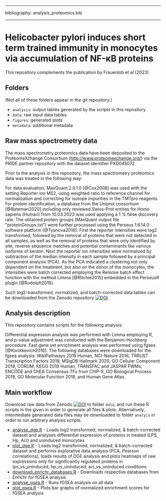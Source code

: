 ------------------------------------------------------------------------

bibliography: analysis_proteomics.bib

------------------------------------------------------------------------

# Helicobacter pylori induces short term trained immunity in monocytes via accumulation of NF-кB proteins

This repository complements the publication by Frauenlob et al (2023)

## Folders

(Not all of these folders appear in the git repository.)

- `analysis`: output tables generated by the scripts in this repository
- `data`: raw input data tables
- `figures`: generated plots
- `metadata`: additional metadata

## Raw mass spectrometry data

The mass spectrometry proteomics data have been deposited to the ProteomeXchange Consortium (<http://www.proteomexchange.org/>) via the PRIDE partner repository with the dataset identifier PXD045072.

Prior to the analysis in this repository, the mass spectrometry proteomics data was treated in the following way:

For data evaluation, MaxQuant 2.0.1.0 [@Cox2008] was used with the setting Reporter ion MS2, using weighted ratio to reference channel for normalization and correcting for isotope impurities in the TMTpro reagents. For protein identification, a database from the Uniprot consortium [@Bateman2020] including only reviewed Swiss-Prot entries for Homo sapiens (Human) from 10.03.2023 was used applying a 1 % false discovery rate. The obtained protein groups (MaxQuant output file "proteinGroups.txt") were further processed using the Perseus 1.6.14.0 software platform [@Tyanova2016]: First the reporter intensities were log2 transformed, followed by the removal of proteins that were not detected in all samples, as well as the removal of proteins that were only identified by site, reverse sequence matches and potential contaminants like various isoforms of keratin. Next the reporter ion intensities were normalized by subtraction of the median intensity in each sample followed by a principal component analysis (PCA). As the PCA indicated a clustering not only dependent on the treatment, but also on the donor of the monocytes, the intensities were batch corrected employing the Remove batch effect function with the method Limma [@Ritchie2015] embedded in the PerseusR plugin [@Rudolph2018].

Such log2-transformed, normalized, and batch-corrected data tables can be downloaded from the Zenodo repository [![DOI](https://zenodo.org/badge/DOI/10.5281/zenodo.8324963.svg)](https://doi.org/10.5281/zenodo.8324963).

## Analysis description

This repository contains scripts for the following analysis:

Differential expression analysis was performed with Limma employing R, and p-value adjustment was conducted with the Benjamini-Hochberg procedure. Fast gene set enrichment analysis was performed using fgsea [@Korotkevich2016]. The following databases were downloaded for the fgsea analysis: WikiPathways 2019 Human, NCI-Nature 2016, TRRUST Transcription Factors 2019, MSigDB Hallmark 2020, GO Cellular Component 2018, CORUM, KEGG 2019 Human, TRANSFAC and JASPAR PWMs, ENCODE and ChEA Consensus TFs from ChIP-X, GO Biological Process 2018, GO Molecular Function 2018, and Human Gene Atlas.

## Main workflow

Download raw data from Zenodo [![DOI](https://zenodo.org/badge/DOI/10.5281/zenodo.8324963.svg)](https://doi.org/10.5281/zenodo.8324963) to folder `data`, and run these R scripts in the given in order to generate all files & plots.
Alternatively, intermediate generated data files may be downloaded to folder `analyis` in order to run arbitrary analysis scripts.

- [analyse_dge.R](analyse_dge.R) - Loads log2 transformed, normalized, & batch-corrected dataset and analyses differential expression of proteins in treated (LPS, Hp, Aci) and uninduced monocytes
- [plot_dge.R](plot_dge.R) - Loads log2 transformed, normalized, & batch-corrected dataset and performs explorative data analysis (PCA, Pearson correlations), loads results of DGE analysis and plots heatmaps of raw expressions only for significantly regulated proteins in lps_vs_uninduced, hp_vs_uninduced, aci_vs_uninduced conditions
- [download_enrichr_databases.R](download_enrichr_databases.R) - Downloads respective databases from Enrichr for fGSEA analysis
- [analyse_gsea.R](analyse_gsea.R) - Runs fGSEA analysis on all data
- [plot_gsea.R](plot_gsea.R) - Plots bar graphs of normalized enrichment scores for fGSEA analysis
